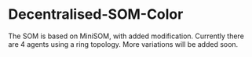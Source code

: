 # Decentralised-SOM-Color
The SOM is based on MiniSOM, with added modification.
Currently there are 4 agents using a ring topology. More variations will be added soon.
